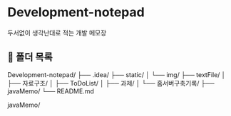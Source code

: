 # Development-notepad
두서없이 생각난대로 적는 개발 메모장

## 📂 폴더 목록

Development-notepad/
├── .idea/
├── static/
│   └── img/
├── textFile/
│   ├── 자료구조/
│   ├── ToDoList/
│   ├── 과제/
│   └── 홈서버구축기록/
├── javaMemo/
└── README.md
  
javaMemo/

